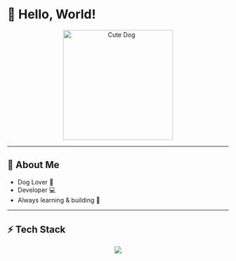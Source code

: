 # 👋 Hello, World!

<p align="center">
  <img src="https://media.giphy.com/media/WYEWpk4lRPDq0/giphy.gif" width="250" alt="Cute Dog">
</p>

---

## 🐶 About Me
- Dog Lover 🐾  
- Developer 💻  
- Always learning & building 🚀  

---

## ⚡ Tech Stack
<p align="center">
  <img src="https://skillicons.dev/icons?i=html,css,js,react,next,tailwind,python,java,git,linux" />
</p>
